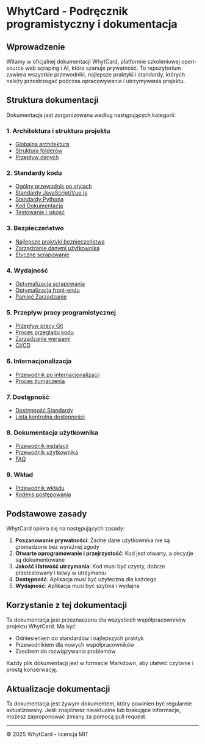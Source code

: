 # WhytCard - Podręcznik programistyczny i dokumentacja

## Wprowadzenie

Witamy w oficjalnej dokumentacji WhytCard, platformie szkoleniowej open-source web scraping i AI, która szanuje prywatność. To repozytorium zawiera wszystkie przewodniki, najlepsze praktyki i standardy, których należy przestrzegać podczas opracowywania i utrzymywania projektu.

## Struktura dokumentacji

Dokumentacja jest zorganizowana według następujących kategorii:

### 1. Architektura i struktura projektu
- [Globalna architektura](./architecture/ARCHITECTURE_EN.md)
- [Struktura folderów](./architecture/FOLDER_STRUCTURE_EN.md)
- [Przepływ danych](./architecture/DATA_FLOW_EN.md)

### 2. Standardy kodu
- [Ogólny przewodnik po stylach](./code_standards/STYLE_GUIDE_EN.md)
- [Standardy JavaScript/Vue.js](./code_standards/JAVASCRIPT_STANDARDS_EN.md)
- [Standardy Pythona](./code_standards/PYTHON_STANDARDS_EN.md)
- [Kod Dokumentacja](./code_standards/CODE_DOCUMENTATION_EN.md) 
- [Testowanie i jakość](./code_standards/TESTING_EN.md) 

### 3. Bezpieczeństwo 
- [Najlepsze praktyki bezpieczeństwa](./security/SECURITY_PRACTICES_EN.md) 
- [Zarządzanie danymi użytkownika](./security/USER_DATA_EN.md) 
- [Etyczne scrapowanie](./security/ETHICAL_SCRAPING_EN.md) 

### 4. Wydajność 
- [Optymalizacja scrapowania](./performance/SCRAPING_OPTIMIZATION_EN.md) 
- [Optymalizacja front-endu](./performance/FRONTEND_OPTIMIZATION_EN.md) 
- [Pamięć Zarządzanie](./performance/MEMORY_MANAGEMENT_EN.md) 

### 5. Przepływ pracy programistycznej 
- [Przepływ pracy Git](./workflow/GIT_WORKFLOW_EN.md) 
- [Proces przeglądu kodu](./workflow/CODE_REVIEW_EN.md) 
- [Zarządzanie wersjami](./workflow/VERSIONING_EN.md) 
- [CI/CD](./workflow/CI_CD_EN.md) 

### 6. Internacjonalizacja 
- [Przewodnik po internacjonalizacji](./i18n/I18N_GUIDE_EN.md) 
- [Proces tłumaczenia](./i18n/TRANSLATION_PROCESS_EN.md) 

### 7. Dostępność 
- [Dostępność Standardy](./accessibility/ACCESSIBILITY_STANDARDS_EN.md) 
- [Lista kontrolna dostępności](./accessibility/ACCESSIBILITY_CHECKLIST_EN.md) 

### 8. Dokumentacja użytkownika 
- [Przewodnik instalacji](./user_docs/INSTALLATION_EN.md) 
- [Przewodnik użytkownika](./user_docs/USER_GUIDE_EN.md) 
- [FAQ](./user_docs/FAQ_EN.md) 

### 9. Wkład 
- [Przewodnik wkładu](./contribution/CONTRIBUTING_EN.md) 
- [Kodeks postępowania](./contribution/CODE_OF_CONDUCT_EN.md) 

## Podstawowe zasady 

WhytCard opiera się na następujących zasady: 

1. **Poszanowanie prywatności**: Żadne dane użytkownika nie są gromadzone bez wyraźnej zgody 
2. **Otwarte oprogramowanie i przejrzystość**: Kod jest otwarty, a decyzje są dokumentowane 
3. **Jakość i łatwość utrzymania**: Kod musi być czysty, dobrze przetestowany i łatwy w utrzymaniu 
4. **Dostępność**: Aplikacja musi być użyteczna dla każdego 
5. **Wydajność**: Aplikacja musi być szybka i wydajna 

## Korzystanie z tej dokumentacji 

Ta dokumentacja jest przeznaczona dla wszystkich współpracowników projektu WhytCard. Ma być: 

- Odniesieniem do standardów i najlepszych praktyk 
- Przewodnikiem dla nowych współpracowników 
- Zasobem do rozwiązywania problemów 

Każdy plik dokumentacji jest w formacie Markdown, aby ułatwić czytanie i prostą konserwację. 

## Aktualizacje dokumentacji 

Ta dokumentacja jest żywym dokumentem, który powinien być regularnie aktualizowany. Jeśli znajdziesz nieaktualne lub brakujące informacje, możesz zaproponować zmiany za pomocą pull request. 

--- 

© 2025 WhytCard - licencja MIT